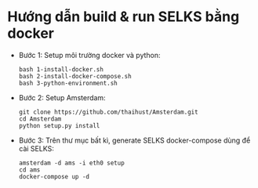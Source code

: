 # Hướng dẫn build & run SELKS bằng docker
- Bước 1: Setup môi trường docker và python:

  ```
  bash 1-install-docker.sh
  bash 2-install-docker-compose.sh
  bash 3-python-environment.sh
  ```

- Bước 2: Setup Amsterdam:

  ```
  git clone https://github.com/thaihust/Amsterdam.git
  cd Amsterdam
  python setup.py install
  ```

- Bước 3: Trên thư mục bất kì, generate SELKS docker-compose dùng để cài SELKS:

  ```
  amsterdam -d ams -i eth0 setup
  cd ams
  docker-compose up -d
  ```
